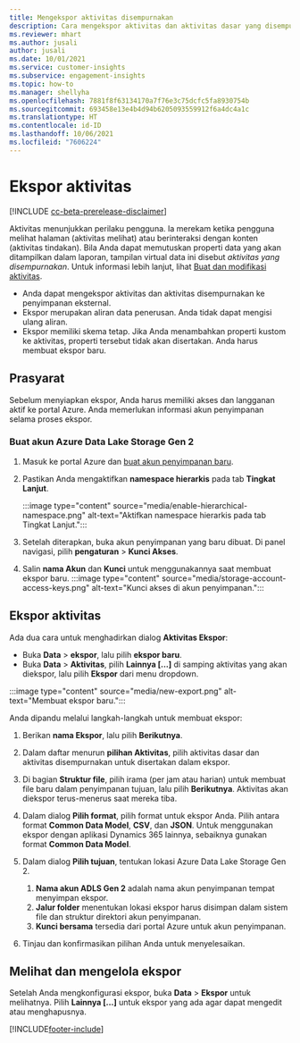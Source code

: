 ```yaml
---
title: Mengekspor aktivitas disempurnakan
description: Cara mengekspor aktivitas dan aktivitas dasar yang disempurnakan.
ms.reviewer: mhart
ms.author: jusali
author: jusali
ms.date: 10/01/2021
ms.service: customer-insights
ms.subservice: engagement-insights
ms.topic: how-to
ms.manager: shellyha
ms.openlocfilehash: 7881f8f63134170a7f76e3c75dcfc5fa8930754b
ms.sourcegitcommit: 693458e13e4b4d94b6205093559912f6a4dc4a1c
ms.translationtype: HT
ms.contentlocale: id-ID
ms.lasthandoff: 10/06/2021
ms.locfileid: "7606224"
---
```

# <a name="export-events"></a>Ekspor aktivitas

[!INCLUDE [cc-beta-prerelease-disclaimer](includes/cc-beta-prerelease-disclaimer.md)]

Aktivitas menunjukkan perilaku pengguna. Ia merekam ketika pengguna melihat halaman (aktivitas melihat) atau berinteraksi dengan konten (aktivitas tindakan). Bila Anda dapat memutuskan properti data yang akan ditampilkan dalam laporan, tampilan virtual data ini disebut *aktivitas yang disempurnakan*. Untuk informasi lebih lanjut, lihat [Buat dan modifikasi aktivitas](refined-events.md).

- Anda dapat mengekspor aktivitas dan aktivitas disempurnakan ke penyimpanan eksternal. 
- Ekspor merupakan aliran data penerusan. Anda tidak dapat mengisi ulang aliran. 
- Ekspor memiliki skema tetap. Jika Anda menambahkan properti kustom ke aktivitas, properti tersebut tidak akan disertakan. Anda harus membuat ekspor baru.

## <a name="prerequisites"></a>Prasyarat

Sebelum menyiapkan ekspor, Anda harus memiliki akses dan langganan aktif ke portal Azure. Anda memerlukan informasi akun penyimpanan selama proses ekspor. 

### <a name="create-an-azure-data-lake-storage-gen-2-accounts"></a>Buat akun Azure Data Lake Storage Gen 2

1. Masuk ke portal Azure dan [buat akun penyimpanan baru](/azure/storage/common/storage-account-create). 

1. Pastikan Anda mengaktifkan **namespace hierarkis** pada tab **Tingkat Lanjut**. 

   :::image type="content" source="media/enable-hierarchical-namespace.png" alt-text="Aktifkan namespace hierarkis pada tab Tingkat Lanjut.":::

1. Setelah diterapkan, buka akun penyimpanan yang baru dibuat. Di panel navigasi, pilih **pengaturan** > **Kunci Akses**. 

1. Salin **nama Akun** dan **Kunci** untuk menggunakannya saat membuat ekspor baru.
   :::image type="content" source="media/storage-account-access-keys.png" alt-text="Kunci akses di akun penyimpanan.":::

## <a name="export-events"></a>Ekspor aktivitas

Ada dua cara untuk menghadirkan dialog **Aktivitas Ekspor**: 
- Buka **Data** > **ekspor**, lalu pilih **ekspor baru**.
- Buka **Data** > **Aktivitas**, pilih **Lainnya [...]** di samping aktivitas yang akan diekspor, lalu pilih **Ekspor** dari menu dropdown. 

:::image type="content" source="media/new-export.png" alt-text="Membuat ekspor baru.":::

Anda dipandu melalui langkah-langkah untuk membuat ekspor:

1. Berikan **nama Ekspor**, lalu pilih **Berikutnya**.

1. Dalam daftar menurun **pilihan Aktivitas**, pilih aktivitas dasar dan aktivitas disempurnakan untuk disertakan dalam ekspor. 

1. Di bagian **Struktur file**, pilih irama (per jam atau harian) untuk membuat file baru dalam penyimpanan tujuan, lalu pilih **Berikutnya**. Aktivitas akan diekspor terus-menerus saat mereka tiba.

1. Dalam dialog **Pilih format**, pilih format untuk ekspor Anda. Pilih antara format **Common Data Model**, **CSV**, dan **JSON**. Untuk menggunakan ekspor dengan aplikasi Dynamics 365 lainnya, sebaiknya gunakan format **Common Data Model**.

1. Dalam dialog **Pilih tujuan**, tentukan lokasi Azure Data Lake Storage Gen 2.
    1. **Nama akun ADLS Gen 2** adalah nama akun penyimpanan tempat menyimpan ekspor. 
    1. **Jalur folder** menentukan lokasi ekspor harus disimpan dalam sistem file dan struktur direktori akun penyimpanan.
    1. **Kunci bersama** tersedia dari portal Azure untuk akun penyimpanan.

1. Tinjau dan konfirmasikan pilihan Anda untuk menyelesaikan.

## <a name="view-and-manage-exports"></a>Melihat dan mengelola ekspor

Setelah Anda mengkonfigurasi ekspor, buka **Data** > **Ekspor** untuk melihatnya. Pilih **Lainnya [...]** untuk ekspor yang ada agar dapat mengedit atau menghapusnya.


[!INCLUDE[footer-include](../includes/footer-banner.md)]
